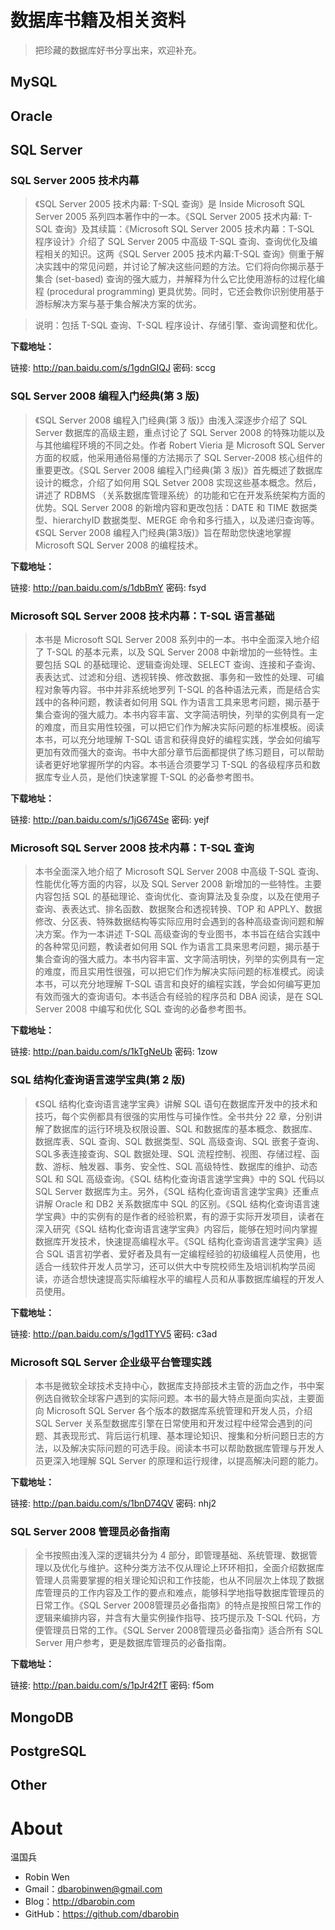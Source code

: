 # 数据库书籍及相关资料 #

> 把珍藏的数据库好书分享出来，欢迎补充。

## MySQL ##

## Oracle ##

## SQL Server ##

### SQL Server 2005 技术内幕 ###

> 《SQL Server 2005 技术内幕: T-SQL 查询》是 Inside Microsoft SQL Server 2005 系列四本著作中的一本。《SQL Server 2005 技术内幕: T-SQL 查询》及其续篇：《Microsoft SQL Server 2005 技术内幕：T-SQL 程序设计》介绍了 SQL Server 2005 中高级 T-SQL 查询、查询优化及编程相关的知识。这两《SQL Server 2005 技术内幕:T-SQL 查询》侧重于解决实践中的常见问题，并讨论了解决这些问题的方法。它们将向你揭示基于集合 (set-based) 查询的强大威力，并解释为什么它比使用游标的过程化编程 (procedural programming) 更具优势。同时，它还会教你识别使用基于游标解决方案与基于集合解决方案的优劣。

> 说明：包括 T-SQL 查询、T-SQL 程序设计、存储引擎、查询调整和优化。

**下载地址：**

链接: http://pan.baidu.com/s/1gdnGIQJ 密码: sccg

### SQL Server 2008 编程入门经典(第 3 版)  ###

> 《SQL Server 2008 编程入门经典(第 3 版)》由浅入深逐步介绍了 SQL Server 数据库的高级主题，重点讨论了 SQL Server 2008 的特殊功能以及与其他编程环境的不同之处。作者 Robert Vieria 是 Microsoft SQL Server 方面的权威，他采用通俗易懂的方法揭示了 SQL Server-2008 核心组件的重要更改。《SQL Server 2008 编程入门经典(第 3 版)》首先概述了数据库设计的概念，介绍了如何用 SQL Setver 2008 实现这些基本概念。然后，讲述了 RDBMS （关系数据库管理系统）的功能和它在开发系统架构方面的优势。SQL Server 2008 的新增内容和更改包括：DATE 和 TIME 数据类型、hierarchyID 数据类型、MERGE 命令和多行插入，以及递归查询等。《SQL Server 2008 编程入门经典(第3版)》旨在帮助您快速地掌握 Microsoft SQL Server 2008 的编程技术。

**下载地址：**

链接: http://pan.baidu.com/s/1dbBmY 密码: fsyd

### Microsoft SQL Server 2008 技术内幕：T-SQL 语言基础 ###

> 本书是 Microsoft SQL Server 2008 系列中的一本。书中全面深入地介绍了 T-SQL 的基本元素，以及 SQL Server 2008 中新增加的一些特性。主要包括 SQL 的基础理论、逻辑查询处理、SELECT 查询、连接和子查询、表表达式、过滤和分组、透视转换、修改数据、事务和一致性的处理、可编程对象等内容。书中并非系统地罗列 T-SQL 的各种语法元素，而是结合实践中的各种问题，教读者如何用 SQL 作为语言工具来思考问题，揭示基于集合查询的强大威力。本书内容丰富、文字简洁明快，列举的实例具有一定的难度，而且实用性较强，可以把它们作为解决实际问题的标准模板。阅读本书，可以充分地理解 T-SQL 语言和获得良好的编程实践，学会如何编写更加有效而强大的查询。书中大部分章节后面都提供了练习题目，可以帮助读者更好地掌握所学的内容。本书适合须要学习 T-SQL 的各级程序员和数据库专业人员，是他们快速掌握 T-SQL 的必备参考图书。

**下载地址：**

链接: http://pan.baidu.com/s/1jG674Se 密码: yejf

### Microsoft SQL Server 2008 技术内幕：T-SQL 查询 ###

> 本书全面深入地介绍了 Microsoft SQL Server 2008 中高级 T-SQL 查询、性能优化等方面的内容，以及 SQL Server 2008 新增加的一些特性。主要内容包括 SQL 的基础理论、查询优化、查询算法及复杂度，以及在使用子查询、表表达式、排名函数、数据聚合和透视转换、TOP 和 APPLY、数据修改、分区表、特殊数据结构等实际应用时会遇到的各种高级查询问题和解决方案。作为一本讲述 T-SQL 高级查询的专业图书，本书旨在结合实践中的各种常见问题，教读者如何用 SQL 作为语言工具来思考问题，揭示基于集合查询的强大威力。本书内容丰富、文字简洁明快，列举的实例具有一定的难度，而且实用性很强，可以把它们作为解决实际问题的标准模式。阅读本书，可以充分地理解 T-SQL 语言和良好的编程实践，学会如何编写更加有效而强大的查询语句。本书适合有经验的程序员和 DBA 阅读，是在 SQL Server 2008 中编写和优化 SQL 查询的必备参考图书。

**下载地址：**

链接: http://pan.baidu.com/s/1kTgNeUb 密码: 1zow

### SQL 结构化查询语言速学宝典(第 2 版) ###

> 《SQL 结构化查询语言速学宝典》讲解 SQL 语句在数据库开发中的技术和技巧，每个实例都具有很强的实用性与可操作性。全书共分 22 章，分别讲解了数据库的运行环境及权限设置、SQL 和数据库的基本概念、数据库、数据库表、SQL 查询、SQL 数据类型、SQL 高级查询、SQL 嵌套子查询、SQL多表连接查询、SQL 数据处理、SQL 流程控制、视图、存储过程、函数、游标、触发器、事务、安全性、SQL 高级特性、数据库的维护、动态 SQL 和 SQL 高级查询。《SQL 结构化查询语言速学宝典》中的 SQL 代码以 SQL Server 数据库为主。另外，《SQL 结构化查询语言速学宝典》还重点讲解 Oracle 和 DB2 关系数据库中 SQL 的区别。《SQL 结构化查询语言速学宝典》中的实例有的是作者的经验积累，有的源于实际开发项目，读者在深入研究《SQL 结构化查询语言速学宝典》内容后，能够在短时间内掌握数据库开发技术，快速提高编程水平。《SQL 结构化查询语言速学宝典》适合 SQL 语言初学者、爱好者及具有一定编程经验的初级编程人员使用，也适合一线软件开发人员学习，还可以供大中专院校师生及培训机构学员阅读，亦适合想快速提高实际编程水平的编程人员和从事数据库编程的开发人员使用。

**下载地址：**

链接: http://pan.baidu.com/s/1gd1TYV5 密码: c3ad

### Microsoft SQL Server 企业级平台管理实践 ###

> 本书是微软全球技术支持中心，数据库支持部技术主管的沥血之作，书中案例选自微软全球客户遇到的实际问题。本书的最大特点是面向实战，主要面向 Microsoft SQL Server 各个版本的数据库系统管理和开发人员，介绍 SQL Server 关系型数据库引擎在日常使用和开发过程中经常会遇到的问题、其表现形式、背后运行机理、基本理论知识、搜集和分析问题日志的方法，以及解决实际问题的可选手段。阅读本书可以帮助数据库管理与开发人员更深入地理解 SQL Server 的原理和运行规律，以提高解决问题的能力。

**下载地址：**

链接: http://pan.baidu.com/s/1bnD74QV 密码: nhj2

### SQL Server 2008 管理员必备指南 ###

> 全书按照由浅入深的逻辑共分为 4 部分，即管理基础、系统管理、数据管理以及优化与维护。这种分类方法不仅从理论上环环相扣，全面介绍数据库管理人员需要掌握的相关理论知识和工作技能，也从不同层次上体现了数据库管理员的工作内容及工作的要点和难点，能够科学地指导数据库管理员的日常工作。《SQL Server 2008管理员必备指南》的特点是按照日常工作的逻辑来编排内容，并含有大量实例操作指导、技巧提示及 T-SQL 代码，方便管理员日常的工作。《SQL Server 2008管理员必备指南》适合所有 SQL Server 用户参考，更是数据库管理员的必备指南。

**下载地址：**

链接: http://pan.baidu.com/s/1pJr42fT 密码: f5om

## MongoDB  ##

## PostgreSQL ##

## Other ##

# About #

温国兵

* Robin Wen 
* Gmail：dbarobinwen@gmail.com
* Blog：http://dbarobin.com
* GitHub：https://github.com/dbarobin
